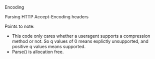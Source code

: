 Encoding

Parsing HTTP Accept-Encoding headers

Points to note:

- This code only cares whether a useragent supports a compression method or not. So q values of 0 means explictly unsupported, and positive q values means supported.
- Parse() is allocation free.
